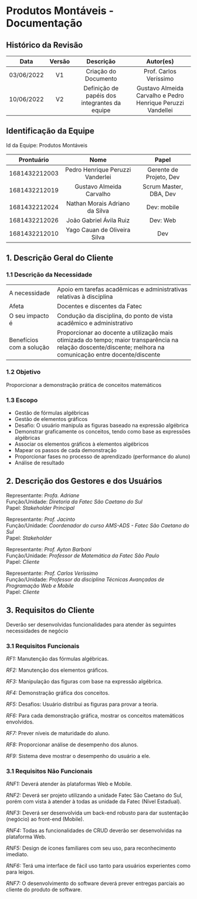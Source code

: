 # Produtos Montáveis - Documentação

## Histórico da Revisão

| Data | Versão | Descrição | Autor(es) |
| :---: | :-----: | :-------: | :-------: |
| 03/06/2022 | V1 | Criação do Documento | Prof. Carlos Veríssimo |
| 10/06/2022 | V2 | Definição de papéis dos integrantes da equipe | Gustavo Almeida Carvalho e Pedro Henrique Peruzzi Vandellei |

## Identificação da Equipe

Id da Equipe: Produtos Montáveis

| Prontuário | Nome | Papel |
| :---: | :-----: | :-------: |
| 1681432212003 | Pedro Henrique Peruzzi Vanderlei | Gerente de Projeto, Dev
| 1681432212019 | Gustavo Almeida Carvalho | Scrum Master, DBA, Dev
| 1681432212024 | Nathan Morais Adriano da Silva | Dev: mobile
| 1681432212026	| João Gabriel Ávila Ruiz |	Dev: Web
| 1681432212010	| Yago Cauan de Oliveira Silva | Dev

## 1. Descrição Geral do Cliente

### 1.1 Descrição da Necessidade

<table>
    <tr>
        <td> A necessidade </td>
        <td> Apoio em tarefas acadêmicas e administrativas relativas à disciplina </td>
    </tr>
    <tr>
        <td> Afeta </td>
        <td> Docentes e discentes da Fatec </td>
    </tr>
        <td> O seu impacto é </td> 
        <td> Condução da disciplina, do ponto de vista acadêmico e administrativo </td>
    </tr>
    <tr>
        <td> Benefícios com a solução </td>
        <td> Proporcionar ao docente a utilização mais otimizada do tempo; maior transparência na relação doscente/discente; melhora na comunicação entre docente/discente </td>
    </tr>
</table>

### 1.2 Objetivo

Proporcionar a demonstração prática de conceitos matemáticos

### 1.3 Escopo

- Gestão de fórmulas algébricas
- Gestão de elementos gráficos
- Desafio: O usuário manipula as figuras baseado na expressão algébrica
- Demonstrar graficamente os conceitos, tendo como base as expressões algébricas
- Associar os elementos gráficos à elementos algébricos
- Mapear os passos de cada demonstração 
- Proporcionar fases no processo de aprendizado (performance do aluno)
- Análise de resultado

## 2. Descrição dos Gestores e dos Usuários

Representante: _Profa. Adriane_ <br>
Função/Unidade: _Diretoria da Fatec São Caetano do Sul_ <br>
Papel: _Stakeholder Principal_ <br>

Representante: _Prof. Jacinto_ <br>
Função/Unidade: _Coordenador do curso AMS-ADS - Fatec São Caetano do Sul_ <br>
Papel: _Stakeholder_ <br>

Representante: _Prof. Ayton Barboni_ <br>
Função/Unidade: _Professor de Matemática da Fatec São Paulo_ <br>
Papel: _Cliente_ <br>

Representante: _Prof. Carlos Veríssimo_ <br>
Função/Unidade: _Professor da disciplina Técnicas Avançadas de Programação Web e Mobile_ <br>
Papel: _Cliente_ <br>

## 3. Requisitos do Cliente

Deverão ser desenvolvidas funcionalidades para atender às seguintes necessidades de negócio

### 3.1 Requisitos Funcionais

*RF1:* Manutenção das fórmulas algébricas.

*RF2:* Manutenção dos elementos gráficos.

*RF3:* Manipulação das figuras com base na expressão algébrica.

*RF4:* Demonstração gráfica dos conceitos. 

*RF5:* Desafios: Usuário distribui as figuras para provar a teoria. 

*RF6:* Para cada demonstração gráfica, mostrar os conceitos matemáticos envolvidos. 

*RF7:* Prever níveis de maturidade do aluno. 

*RF8:* Proporcionar análise de desempenho dos alunos.

*RF9:* Sistema deve mostrar o desempenho do usuário a ele.

### 3.1 Requisitos Não Funcionais 

*RNF1:* Deverá atender às plataformas Web e Mobile.

*RNF2:* Deverá ser projeto utilizando a unidade Fatec São Caetano do Sul, porém com vista à atender à todas as unidade da Fatec (Nível Estadual). 

*RNF3:* Deverá ser desenvolvida um back-end robusto para dar sustentação (negócio) ao front-end (Mobile). 

*RNF4:* Todas as funcionalidades de CRUD deverão ser desenvolvidas na plataforma Web. 

*RNF5:* Design de ícones familiares com seu uso, para reconhecimento imediato. 

*RNF6:* Terá uma interface de fácil uso tanto para usuários experientes como para leigos. 

*RNF7:* O desenvolvimento do software deverá prever entregas parciais ao cliente do produto de software.